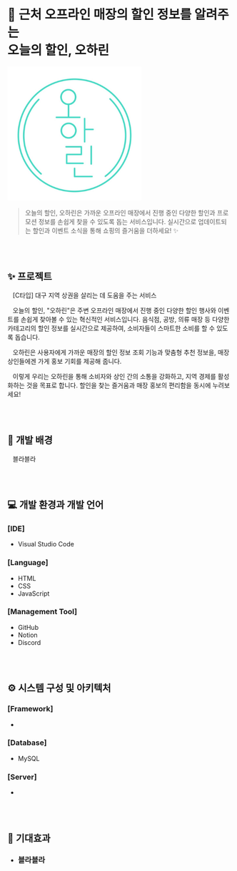 # 🔎 근처 오프라인 매장의 할인 정보를 알려주는 </br> 오늘의 할인, 오하린
<img src="image/로고.jpg" alt="로고" width="300" />

> 오늘의 할인, 오하린은 가까운 오프라인 매장에서 진행 중인 다양한 할인과 프로모션 정보를 손쉽게 찾을 수 있도록 돕는 서비스입니다.
> 실시간으로 업데이트되는 할인과 이벤트 소식을 통해 쇼핑의 즐거움을 더하세요! ✨


</br>
</br>


## ✨ 프로젝트 

&nbsp;&nbsp; [C타입] 대구 지역 상권을 살리는 데 도움을 주는 서비스

&nbsp;&nbsp; 오늘의 할인, "오하린"은 주변 오프라인 매장에서 진행 중인 다양한 할인 행사와 이벤트를 손쉽게 찾아볼 수 있는 혁신적인 서비스입니다. 음식점, 공방, 의류 매장 등 다양한 카테고리의 할인 정보를 실시간으로 제공하여, 소비자들이 스마트한 소비를 할 수 있도록 돕습니다.

&nbsp;&nbsp; 오하린은 사용자에게 가까운 매장의 할인 정보 조회 기능과 맞춤형 추천 정보을, 매장 상인들에겐 가게 홍보 기회를 제공해 줍니다.

&nbsp;&nbsp; 이렇게 우리는 오하린을 통해 소비자와 상인 간의 소통을 강화하고, 지역 경제를 활성화하는 것을 목표로 합니다. 할인을 찾는 즐거움과 매장 홍보의 편리함을 동시에 누려보세요!

</br>
</br>

## 💭 개발 배경

&nbsp;&nbsp; 블라블라

</br>
</br>

## 💻 개발 환경과 개발 언어
### [IDE]
- Visual Studio Code

### [Language]
- HTML
- CSS
- JavaScript

### [Management Tool]
- GitHub
- Notion
- Discord

</br>
</br>

## ⚙ 시스템 구성 및 아키텍처
### [Framework]
-

### [Database]
- MySQL

### [Server]
- 

</br>
</br>

## 🌱 기대효과
- <h3> 블라블라